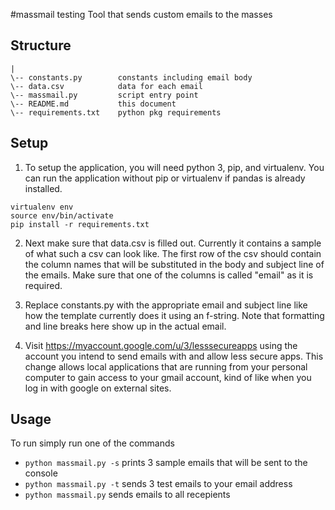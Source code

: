 #massmail
testing
Tool that sends custom emails to the masses

## Structure

```
|
\-- constants.py        constants including email body
\-- data.csv            data for each email
\-- massmail.py         script entry point
\-- README.md           this document
\-- requirements.txt    python pkg requirements

```

## Setup

1. To setup the application, you will need python 3, pip, and virtualenv. You can run the application without pip or virtualenv if pandas is already installed.

```
virtualenv env
source env/bin/activate
pip install -r requirements.txt
```

2. Next make sure that data.csv is filled out. Currently it contains a sample of what such a csv can look like. The first row of the csv should contain the column names that will be substituted in the body and subject line of the emails. Make sure that one of the columns is called "email" as it is required.

3. Replace constants.py with the appropriate email and subject line like how the template currently does it using an f-string. Note that formatting and line breaks here show up in the actual email.

4. Visit https://myaccount.google.com/u/3/lesssecureapps using the account you intend to send emails with and allow less secure apps. This change allows local applications that are running from your personal computer to gain access to your gmail account, kind of like when you log in with google on external sites.

## Usage

To run simply run one of the commands

- ```python massmail.py -s``` prints 3 sample emails that will be sent to the console
- ```python massmail.py -t``` sends 3 test emails to your email address
- ```python massmail.py``` sends emails to all recepients

